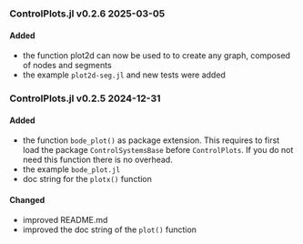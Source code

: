 ### ControlPlots.jl v0.2.6 2025-03-05
#### Added
- the function plot2d can now be used to to create any graph, composed of nodes and segments
- the example `plot2d-seg.jl` and new tests were added

### ControlPlots.jl v0.2.5 2024-12-31
#### Added
- the function `bode_plot()` as package extension. This requires to first load the package `ControlSystemsBase` before `ControlPlots`. If you do not need this function there is no overhead.
- the example `bode_plot.jl`
- doc string for the `plotx()` function
#### Changed
- improved README.md
- improved the doc string of the `plot()` function
